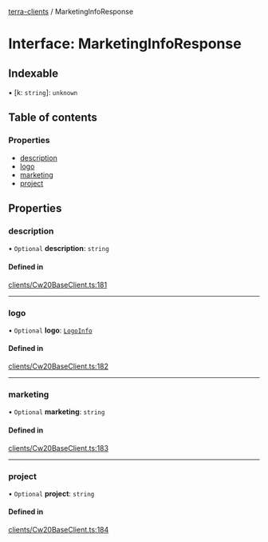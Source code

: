 [terra-clients](../README.md) / MarketingInfoResponse

# Interface: MarketingInfoResponse

## Indexable

▪ [k: `string`]: `unknown`

## Table of contents

### Properties

- [description](MarketingInfoResponse.md#description)
- [logo](MarketingInfoResponse.md#logo)
- [marketing](MarketingInfoResponse.md#marketing)
- [project](MarketingInfoResponse.md#project)

## Properties

### description

• `Optional` **description**: `string`

#### Defined in

[clients/Cw20BaseClient.ts:181](https://github.com/octalmage/terra-clients/blob/fbc54ed/clients/Cw20BaseClient.ts#L181)

___

### logo

• `Optional` **logo**: [`LogoInfo`](../README.md#logoinfo)

#### Defined in

[clients/Cw20BaseClient.ts:182](https://github.com/octalmage/terra-clients/blob/fbc54ed/clients/Cw20BaseClient.ts#L182)

___

### marketing

• `Optional` **marketing**: `string`

#### Defined in

[clients/Cw20BaseClient.ts:183](https://github.com/octalmage/terra-clients/blob/fbc54ed/clients/Cw20BaseClient.ts#L183)

___

### project

• `Optional` **project**: `string`

#### Defined in

[clients/Cw20BaseClient.ts:184](https://github.com/octalmage/terra-clients/blob/fbc54ed/clients/Cw20BaseClient.ts#L184)
